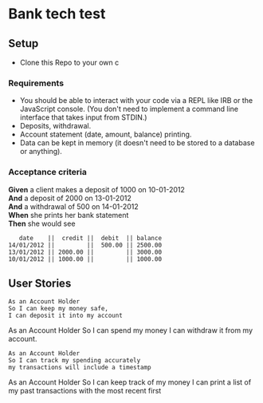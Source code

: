# Bank tech test

## Setup

* Clone this Repo to your own c 

### Requirements

* You should be able to interact with your code via a REPL like IRB or the JavaScript console.  (You don't need to implement a command line interface that takes input from STDIN.)
* Deposits, withdrawal.
* Account statement (date, amount, balance) printing.
* Data can be kept in memory (it doesn't need to be stored to a database or anything).

### Acceptance criteria

**Given** a client makes a deposit of 1000 on 10-01-2012  
**And** a deposit of 2000 on 13-01-2012  
**And** a withdrawal of 500 on 14-01-2012  
**When** she prints her bank statement  
**Then** she would see

```
   date    ||  credit ||  debit  || balance
14/01/2012 ||         ||  500.00 || 2500.00
13/01/2012 || 2000.00 ||         || 3000.00
10/01/2012 || 1000.00 ||         || 1000.00
```

## User Stories
```
As an Account Holder
So I can keep my money safe,
I can deposit it into my account
```
As an Account Holder
So I can spend my money
I can withdraw it from my account.
```
As an Account Holder
So I can track my spending accurately
my transactions will include a timestamp
```
As an Account Holder
So I can keep track of my money 
I can print a list of my past transactions with the most recent first
```

